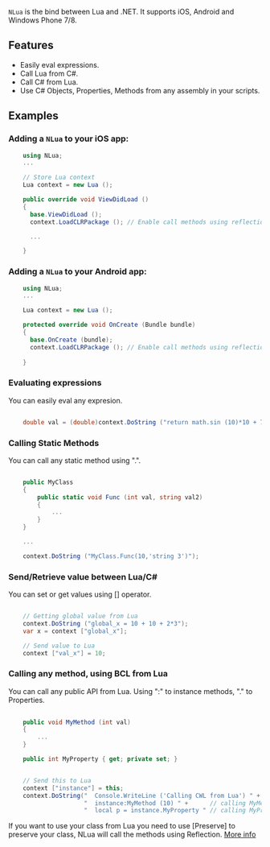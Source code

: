 `NLua` is the bind between Lua and .NET. It supports iOS,
Android and Windows Phone 7/8.

## Features

 - Easily eval expressions.
 - Call Lua from C#.
 - Call C# from Lua. 
 - Use C# Objects, Properties, Methods from any assembly in your scripts.

## Examples

### Adding a `NLua` to your iOS app:


```csharp
    using NLua;
    ...

    // Store Lua context 
    Lua context = new Lua ();

    public override void ViewDidLoad ()
    {
      base.ViewDidLoad ();  
      context.LoadCLRPackage (); // Enable call methods using reflection

      ...

    }
```

### Adding a `NLua` to your Android app:

```csharp
    using NLua;
    ...

    Lua context = new Lua ();

    protected override void OnCreate (Bundle bundle)
    {
      base.OnCreate (bundle);
      context.LoadCLRPackage (); // Enable call methods using reflection
      
    }
```

### Evaluating expressions

You can easily eval any expresion.

```csharp

    double val = (double)context.DoString ("return math.sin (10)*10 + 7") [0];

```  

### Calling Static Methods

You can call any static method using ".".

```csharp

    public MyClass 
    {
        public static void Func (int val, string val2)
        {
            ...
        }
    }

    ...

    context.DoString ("MyClass.Func(10,'string 3')");
``` 

### Send/Retrieve value between Lua/C\# 

You can set or get values using [] operator.

```csharp

    // Getting global value from Lua
    context.DoString ("global_x = 10 + 10 + 2*3");
    var x = context ["global_x"];

    // Send value to Lua
    context ["val_x"] = 10;

``` 

### Calling any method, using BCL from Lua 

You can call any public API from Lua.
Using ":" to instance methods, "." to Properties.

```csharp
    
    public void MyMethod (int val)
    {
        ...
    }

    public int MyProperty { get; private set; }


    // Send this to Lua
    context ["instance"] = this;
    context.DoString("  Console.WriteLine ('Calling CWL from Lua') " + 
                     "  instance:MyMethod (10) " +      // calling MyMethod from Lua
                     "  local p = instance.MyProperty " // calling MyProperty from Lua

``` 

If you want to use your class from Lua you need to use [Preserve] to preserve your class, NLua will call the methods using Reflection. [More info](http://docs.xamarin.com/guides/ios/advanced_topics/linker)


